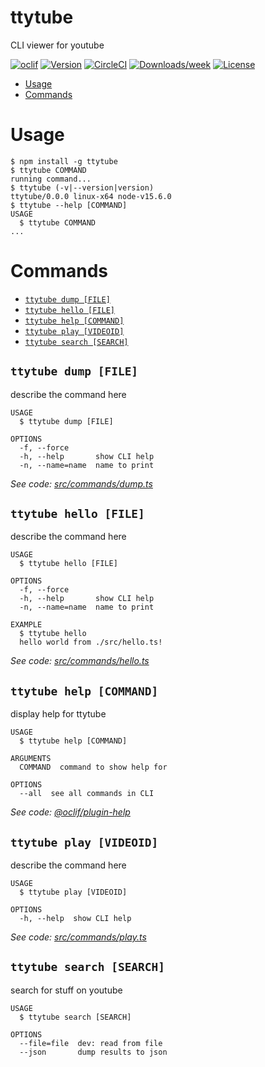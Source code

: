 ttytube
=======

CLI viewer for youtube

[![oclif](https://img.shields.io/badge/cli-oclif-brightgreen.svg)](https://oclif.io)
[![Version](https://img.shields.io/npm/v/ttytube.svg)](https://npmjs.org/package/ttytube)
[![CircleCI](https://circleci.com/gh/geowarin/ttytube/tree/master.svg?style=shield)](https://circleci.com/gh/geowarin/ttytube/tree/master)
[![Downloads/week](https://img.shields.io/npm/dw/ttytube.svg)](https://npmjs.org/package/ttytube)
[![License](https://img.shields.io/npm/l/ttytube.svg)](https://github.com/geowarin/ttytube/blob/master/package.json)

<!-- toc -->
* [Usage](#usage)
* [Commands](#commands)
<!-- tocstop -->
# Usage
<!-- usage -->
```sh-session
$ npm install -g ttytube
$ ttytube COMMAND
running command...
$ ttytube (-v|--version|version)
ttytube/0.0.0 linux-x64 node-v15.6.0
$ ttytube --help [COMMAND]
USAGE
  $ ttytube COMMAND
...
```
<!-- usagestop -->
# Commands
<!-- commands -->
* [`ttytube dump [FILE]`](#ttytube-dump-file)
* [`ttytube hello [FILE]`](#ttytube-hello-file)
* [`ttytube help [COMMAND]`](#ttytube-help-command)
* [`ttytube play [VIDEOID]`](#ttytube-play-videoid)
* [`ttytube search [SEARCH]`](#ttytube-search-search)

## `ttytube dump [FILE]`

describe the command here

```
USAGE
  $ ttytube dump [FILE]

OPTIONS
  -f, --force
  -h, --help       show CLI help
  -n, --name=name  name to print
```

_See code: [src/commands/dump.ts](https://github.com/geowarin/ttytube/blob/v0.0.0/src/commands/dump.ts)_

## `ttytube hello [FILE]`

describe the command here

```
USAGE
  $ ttytube hello [FILE]

OPTIONS
  -f, --force
  -h, --help       show CLI help
  -n, --name=name  name to print

EXAMPLE
  $ ttytube hello
  hello world from ./src/hello.ts!
```

_See code: [src/commands/hello.ts](https://github.com/geowarin/ttytube/blob/v0.0.0/src/commands/hello.ts)_

## `ttytube help [COMMAND]`

display help for ttytube

```
USAGE
  $ ttytube help [COMMAND]

ARGUMENTS
  COMMAND  command to show help for

OPTIONS
  --all  see all commands in CLI
```

_See code: [@oclif/plugin-help](https://github.com/oclif/plugin-help/blob/v3.2.1/src/commands/help.ts)_

## `ttytube play [VIDEOID]`

describe the command here

```
USAGE
  $ ttytube play [VIDEOID]

OPTIONS
  -h, --help  show CLI help
```

_See code: [src/commands/play.ts](https://github.com/geowarin/ttytube/blob/v0.0.0/src/commands/play.ts)_

## `ttytube search [SEARCH]`

search for stuff on youtube

```
USAGE
  $ ttytube search [SEARCH]

OPTIONS
  --file=file  dev: read from file
  --json       dump results to json
```
<!-- commandsstop -->
